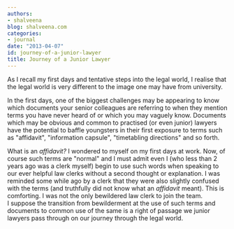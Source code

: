```yaml
---
authors:
- shalveena
blog: shalveena.com
categories:
- journal
date: "2013-04-07"
id: journey-of-a-junior-lawyer
title: Journey of a Junior Lawyer
---
```


As I recall my first days and tentative steps into the legal world, I realise that the legal world is very different to the image one may have from university.

In the first days, one of the biggest challenges may be appearing to know which documents your senior colleagues are referring to when they mention terms you have never heard of or which you may vaguely know. Documents which may be obvious and common to practised (or even junior) lawyers have the potential to baffle youngsters in their first exposure to terms such as "affidavit", "information capsule", "timetabling directions" and so forth.

What is an _affidavit?_ I wondered to myself on my first days at work. Now, of course such terms are "normal" and I must admit even I (who less than 2 years ago was a clerk myself) begin to use such words when speaking to our ever helpful law clerks without a second thought or explanation. I was reminded some while ago by a clerk that they were also slightly confused with the terms (and truthfully did not know what an _affidavit_ meant). This is comforting. I was not the only bewildered law clerk to join the team. I suppose the transition from bewilderment at the use of such terms and documents to common use of the same is a right of passage we junior lawyers pass through on our journey through the legal world.
